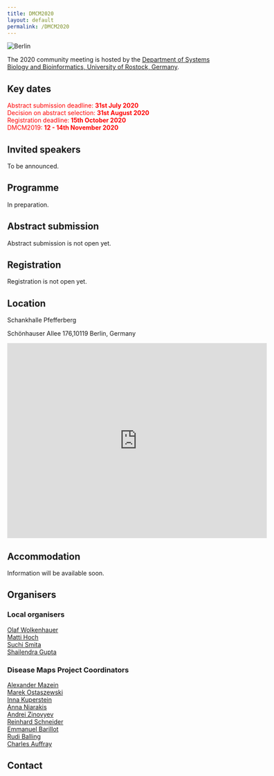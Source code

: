 ```yaml
---
title: DMCM2020
layout: default
permalink: /DMCM2020
---
```

<img src="../images/places/BerlinImage.jpg" alt="Berlin"/>

The 2020 community meeting is hosted by the <a href="https://www.sbi.uni-rostock.de//">Department of Systems Biology and Bioinformatics, University of Rostock, Germany</a>.

## Key dates

<p style="color:red;">
Abstract submission deadline: <strong><font color="red">31st July 2020</font></strong><br />
Decision on abstract selection: <strong><font color="red">31st August 2020</font></strong><br />
Registration deadline: <strong><font color="red">15th October 2020</font></strong><br />
DMCM2019: <strong><font color="red">12 - 14th November 2020</font></strong>
</p>

## Invited speakers

To be announced.

## Programme

In preparation.

## Abstract submission

Abstract submission is not open yet.  

## Registration

Registration is not open yet.

## Location

Schankhalle Pfefferberg

Schönhauser Allee 176,10119 Berlin, Germany

<iframe src="https://www.google.com/maps/embed?pb=!1m18!1m12!1m3!1d2040.9519968760565!2d13.412466608932645!3d52.53136004658622!2m3!1f0!2f0!3f0!3m2!1i1024!2i768!4f13.1!3m3!1m2!1s0x47a851fd55d794b9%3A0xbbee9064a55ffd34!2sPfefferberg!5e0!3m2!1sen!2sde!4v1581950932737!5m2!1sen!2sde" width="600" height="450" frameborder="0" style="border:0;" allowfullscreen=""></iframe>

</p>

## Accommodation

Information will be available soon.

## Organisers

### Local organisers

<p><a href="mailto:olaf.wolkenhauer@uni-rostock.de">Olaf Wolkenhauer</a>  
<br /><a href="mailto:matti.hoch@uni-rostock.de">Matti Hoch</a>
<br /><a href="mailto:suchi.smita@uni-rostock.de">Suchi Smita</a>  
<br /><a href="mailto:shailendra.gupta@uni-rostock.de">Shailendra Gupta</a>  
</p>

### Disease Maps Project Coordinators

<p><a href="mailto:a.mazein@gmail.com">Alexander Mazein</a>
<br /><a href="mailto:marek.ostaszewski@uni.lu">Marek Ostaszewski</a>
<br /><a href="mailto:inna.kuperstein@curie.fr">Inna Kuperstein</a>
<br /><a href="mailto:anna.niaraki@univ-evry.fr">Anna Niarakis</a>
<br /><a href="mailto:andrei.zinovyev@curie.fr">Andrei Zinovyev</a>
<br /><a href="mailto:reinhard.schneider@uni.lu">Reinhard Schneider</a>
<br /><a href="mailto:emmanuel.barillot@curie.fr ">Emmanuel Barillot</a>
<br /><a href="mailto:rudi.balling@uni.lu">Rudi Balling</a>
<br /><a href="mailto:cauffray@eisbm.org">Charles Auffray</a>
</p>


## Contact

